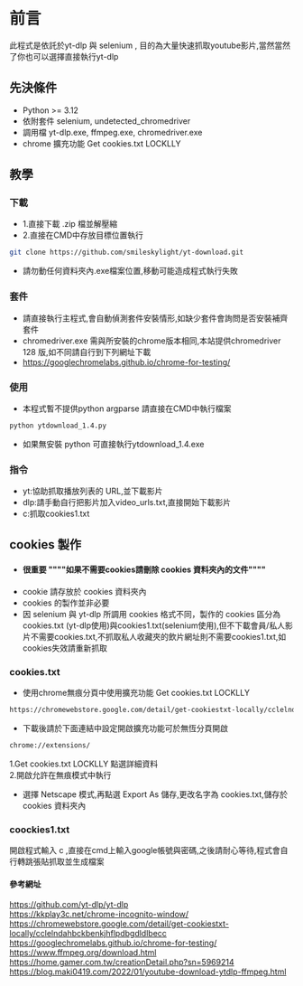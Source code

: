 # 前言
此程式是依託於yt-dlp 與 selenium , 目的為大量快速抓取youtube影片,當然當然了你也可以選擇直接執行yt-dlp

## 先決條件
- Python >= 3.12
- 依附套件 selenium, undetected_chromedriver
- 調用檔 yt-dlp.exe, ffmpeg.exe, chromedriver.exe
- chrome 擴充功能 Get cookies.txt LOCKLLY

## 教學
### 下載
- 1.直接下載 .zip 檔並解壓縮
- 2.直接在CMD中存放目標位置執行
```bash
git clone https://github.com/smileskylight/yt-download.git
```
- 請勿動任何資料夾內.exe檔案位置,移動可能造成程式執行失敗
### 套件
- 請直接執行主程式,會自動偵測套件安裝情形,如缺少套件會詢問是否安裝補齊套件
- chromedriver.exe 需與所安裝的chrome版本相同,本站提供chromedriver 128 版,如不同請自行到下列網址下載
- https://googlechromelabs.github.io/chrome-for-testing/


### 使用
- 本程式暫不提供python argparse 請直接在CMD中執行檔案
```bash
python ytdownload_1.4.py
```
- 如果無安裝 python 可直接執行ytdownload_1.4.exe
### 指令
- yt:協助抓取播放列表的 URL,並下載影片
- dlp:請手動自行把影片加入video_urls.txt,直接開始下載影片
- c:抓取cookies1.txt
## cookies 製作
- #### 很重要 """"如果不需要cookies請刪除 cookies 資料夾內的文件"""" 
- cookie 請存放於 cookies 資料夾內
- cookies 的製作並非必要
- 因 selenium 與 yt-dlp 所調用 cookies 格式不同，製作的 cookies 區分為cookies.txt (yt-dlp使用)與cookies1.txt(selenium使用),但不下載會員/私人影片不需要cookies.txt,不抓取私人收藏夾的飲片網址則不需要cookies1.txt,如cookies失效請重新抓取
### cookies.txt
- 使用chrome無痕分頁中使用擴充功能 Get cookies.txt LOCKLLY
```bash
https://chromewebstore.google.com/detail/get-cookiestxt-locally/cclelndahbckbenkjhflpdbgdldlbecc
```
- 下載後請於下面連結中設定開啟擴充功能可於無恆分頁開啟
```bash
chrome://extensions/
```
1.Get cookies.txt LOCKLLY 點選詳細資料  
2.開啟允許在無痕模式中執行
- 選擇 Netscape 模式,再點選 Export As 儲存,更改名字為 cookies.txt,儲存於 cookies 資料夾內
### coockies1.txt
開啟程式輸入 c ,直接在cmd上輸入google帳號與密碼,之後請耐心等待,程式會自行轉跳張貼抓取並生成檔案

#### 參考網址
https://github.com/yt-dlp/yt-dlp  
https://kkplay3c.net/chrome-incognito-window/  
https://chromewebstore.google.com/detail/get-cookiestxt-locally/cclelndahbckbenkjhflpdbgdldlbecc  
https://googlechromelabs.github.io/chrome-for-testing/  
https://www.ffmpeg.org/download.html  
https://home.gamer.com.tw/creationDetail.php?sn=5969214  
https://blog.maki0419.com/2022/01/youtube-download-ytdlp-ffmpeg.html 